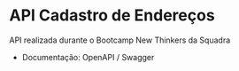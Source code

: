 # API Cadastro de Endereços
API realizada durante o Bootcamp New Thinkers da Squadra

- Documentação: OpenAPI / Swagger